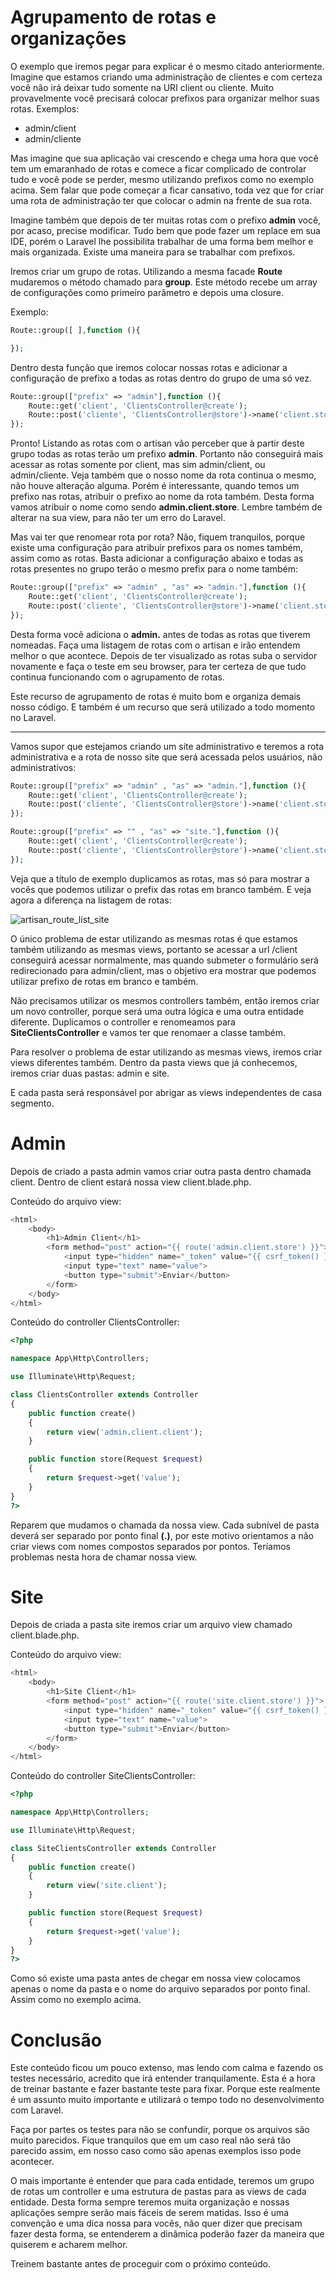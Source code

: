# Agrupamento de rotas e organizações

O exemplo que iremos pegar para explicar é o mesmo citado anteriormente. Imagine que estamos criando uma administração de clientes e com certeza você não irá deixar tudo somente na URI client ou cliente. Muito provavelmente você precisará colocar prefixos para organizar melhor suas rotas. Exemplos:

* admin/client
* admin/cliente

Mas imagine que sua aplicação vai crescendo e chega uma hora que você tem um emaranhado de rotas e comece a ficar complicado de controlar tudo e você pode se perder, mesmo utilizando prefixos como no exemplo acima. Sem falar que pode começar a ficar cansativo, toda vez que for criar uma rota de administração ter que colocar o admin na frente de sua rota.

Imagine também que depois de ter muitas rotas com o prefixo **admin** você, por acaso, precise modificar. Tudo bem que pode fazer um replace em sua IDE, porém o Laravel lhe possibilita trabalhar de uma forma bem melhor e mais organizada. Existe uma maneira para se trabalhar com prefixos.

Iremos criar um grupo de rotas. Utilizando a mesma facade **Route** mudaremos o método chamado para **group**. Este método recebe um array de configurações como primeiro parâmetro e depois uma closure.

Exemplo:

```php
Route::group([ ],function (){

});
```

Dentro desta função que iremos colocar nossas rotas e adicionar a configuração de prefixo a todas as rotas dentro do grupo de uma só vez.

```php
Route::group(["prefix" => "admin"],function (){
    Route::get('client', 'ClientsController@create');
    Route::post('cliente', 'ClientsController@store')->name('client.store');
});
```

Pronto! Listando as rotas com o artisan vão perceber que à partir deste grupo todas as rotas terão um prefixo **admin**. Portanto não conseguirá mais acessar as rotas somente por client, mas sim admin/client, ou admin/cliente. Veja também que o nosso nome da rota continua o mesmo, não houve alteração alguma. Porém é interessante, quando temos um prefixo nas rotas, atribuir o prefixo ao nome da rota também. Desta forma vamos atribuir o nome como sendo **admin.client.store**. Lembre também de alterar na sua view, para não ter um erro do Laravel.

Mas vai ter que renomear rota por rota? Não, fiquem tranquilos, porque existe uma configuração para atribuir prefixos para os nomes também, assim como as rotas. Basta adicionar a configuração abaixo e todas as rotas presentes no grupo terão o mesmo prefix para o nome também:

```php
Route::group(["prefix" => "admin" , "as" => "admin."],function (){
    Route::get('client', 'ClientsController@create');
    Route::post('cliente', 'ClientsController@store')->name('client.store');
});
```

Desta forma você adiciona o **admin.** antes de todas as rotas que tiverem nomeadas. Faça uma listagem de rotas com o artisan e irão entendem melhor o que acontece. Depois de ter visualizado as rotas suba o servidor novamente e faça o teste em seu browser, para ter certeza de que tudo continua funcionando com o agrupamento de rotas.

Este recurso de agrupamento de rotas é muito bom e organiza demais nosso código. E também é um recurso que será utilizado a todo momento no Laravel.

***

Vamos supor que estejamos criando um site administrativo e teremos a rota administrativa e a rota de nosso site que será acessada pelos usuários, não administrativos:

```php
Route::group(["prefix" => "admin" , "as" => "admin."],function (){
    Route::get('client', 'ClientsController@create');
    Route::post('cliente', 'ClientsController@store')->name('client.store');
});

Route::group(["prefix" => "" , "as" => "site."],function (){
    Route::get('client', 'ClientsController@create');
    Route::post('cliente', 'ClientsController@store')->name('client.store');
});
```

Veja que a título de exemplo duplicamos as rotas, mas só para mostrar a vocês que podemos utilizar o prefix das rotas em branco também. E veja agora a diferença na listagem de rotas:

![artisan_route_list_site](./images/artisan_route_list_site.png "artisan_route_list_site")

O único problema de estar utilizando as mesmas rotas é que estamos também utilizando as mesmas views, portanto se acessar a url /client conseguirá acessar normalmente, mas quando submeter o formulário será redirecionado para admin/client, mas o objetivo era mostrar que podemos utilizar prefixo de rotas em branco e também.

Não precisamos utilizar os mesmos controllers também, então iremos criar um novo controller, porque será uma outra lógica e uma outra entidade diferente. Duplicamos o controller e renomeamos para **SiteClientsController** e vamos ter que renomaer a classe também.

Para resolver o problema de estar utilizando as mesmas views, iremos criar views diferentes também. Dentro da pasta views que já conhecemos, iremos criar duas pastas: admin e site.

E cada pasta será responsável por abrigar as views independentes de casa segmento.

# Admin

Depois de criado a pasta admin vamos criar outra pasta dentro chamada client. Dentro de client estará nossa view client.blade.php.

Conteúdo do arquivo view:

```php
<html>
    <body>
        <h1>Admin Client</h1>
        <form method="post" action="{{ route('admin.client.store') }}">
            <input type="hidden" name="_token" value="{{ csrf_token() }}">
            <input type="text" name="value">
            <button type="submit">Enviar</button>
        </form>
    </body>
</html>
```

Conteúdo do controller ClientsController:

```php
<?php

namespace App\Http\Controllers;

use Illuminate\Http\Request;

class ClientsController extends Controller
{
    public function create()
    {
        return view('admin.client.client');
    }

    public function store(Request $request)
    {
        return $request->get('value');
    }
}
?>
```

Reparem que mudamos o chamada da nossa view. Cada subnível de pasta deverá ser separado por ponto final **(.)**, por este motivo orientamos a não criar views com nomes compostos separados por pontos. Teríamos problemas nesta hora de chamar nossa view.

# Site

Depois de criada a pasta site iremos criar um arquivo view chamado client.blade.php.

Conteúdo do arquivo view:

```php
<html>
    <body>
        <h1>Site Client</h1>
        <form method="post" action="{{ route('site.client.store') }}">
            <input type="hidden" name="_token" value="{{ csrf_token() }}">
            <input type="text" name="value">
            <button type="submit">Enviar</button>
        </form>
    </body>
</html>
```

Conteúdo do controller SiteClientsController:

```php
<?php

namespace App\Http\Controllers;

use Illuminate\Http\Request;

class SiteClientsController extends Controller
{
    public function create()
    {
        return view('site.client');
    }

    public function store(Request $request)
    {
        return $request->get('value');
    }
}
?>
```

Como só existe uma pasta antes de chegar em nossa view colocamos apenas o nome da pasta e o nome do arquivo separados por ponto final. Assim como no exemplo acima.

# Conclusão

Este conteúdo ficou um pouco extenso, mas lendo com calma e fazendo os testes necessário, acredito que irá entender tranquilamente. Esta é a hora de treinar bastante e fazer bastante teste para fixar. Porque este realmente é um assunto muito importante e utilizará o tempo todo no desenvolvimento com Laravel.

Faça por partes os testes para não se confundir, porque os arquivos são muito parecidos. Fique tranquilos que em um caso real não será tão parecido assim, em nosso caso como são apenas exemplos isso pode acontecer.

O mais importante é entender que para cada entidade, teremos um grupo de rotas um controller e uma estrutura de pastas para as views de cada entidade. Desta forma sempre teremos muita organização e nossas aplicações sempre serão mais fáceis de serem matidas. Isso é uma convenção e uma dica nossa para vocês, não quer dizer que precisam fazer desta forma, se entenderem a dinâmica poderão fazer da maneira que quiserem e acharem melhor.

Treinem bastante antes de proceguir com o próximo conteúdo.